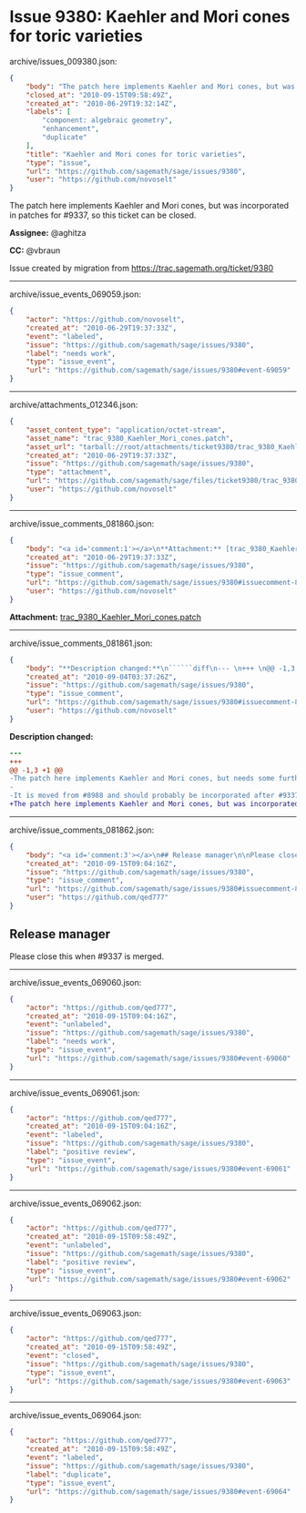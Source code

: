 # Issue 9380: Kaehler and Mori cones for toric varieties

archive/issues_009380.json:
```json
{
    "body": "The patch here implements Kaehler and Mori cones, but was incorporated in patches for #9337, so this ticket can be closed.\n\n**Assignee:** @aghitza\n\n**CC:**  @vbraun\n\nIssue created by migration from https://trac.sagemath.org/ticket/9380\n\n",
    "closed_at": "2010-09-15T09:58:49Z",
    "created_at": "2010-06-29T19:32:14Z",
    "labels": [
        "component: algebraic geometry",
        "enhancement",
        "duplicate"
    ],
    "title": "Kaehler and Mori cones for toric varieties",
    "type": "issue",
    "url": "https://github.com/sagemath/sage/issues/9380",
    "user": "https://github.com/novoselt"
}
```
The patch here implements Kaehler and Mori cones, but was incorporated in patches for #9337, so this ticket can be closed.

**Assignee:** @aghitza

**CC:**  @vbraun

Issue created by migration from https://trac.sagemath.org/ticket/9380





---

archive/issue_events_069059.json:
```json
{
    "actor": "https://github.com/novoselt",
    "created_at": "2010-06-29T19:37:33Z",
    "event": "labeled",
    "issue": "https://github.com/sagemath/sage/issues/9380",
    "label": "needs work",
    "type": "issue_event",
    "url": "https://github.com/sagemath/sage/issues/9380#event-69059"
}
```



---

archive/attachments_012346.json:
```json
{
    "asset_content_type": "application/octet-stream",
    "asset_name": "trac_9380_Kaehler_Mori_cones.patch",
    "asset_url": "tarball://root/attachments/ticket9380/trac_9380_Kaehler_Mori_cones.patch",
    "created_at": "2010-06-29T19:37:33Z",
    "issue": "https://github.com/sagemath/sage/issues/9380",
    "type": "attachment",
    "url": "https://github.com/sagemath/sage/files/ticket9380/trac_9380_Kaehler_Mori_cones.patch",
    "user": "https://github.com/novoselt"
}
```



---

archive/issue_comments_081860.json:
```json
{
    "body": "<a id='comment:1'></a>\n**Attachment:** [trac_9380_Kaehler_Mori_cones.patch](https://github.com/sagemath/sage/files/ticket9380/trac_9380_Kaehler_Mori_cones.patch)",
    "created_at": "2010-06-29T19:37:33Z",
    "issue": "https://github.com/sagemath/sage/issues/9380",
    "type": "issue_comment",
    "url": "https://github.com/sagemath/sage/issues/9380#issuecomment-81860",
    "user": "https://github.com/novoselt"
}
```

<a id='comment:1'></a>
**Attachment:** [trac_9380_Kaehler_Mori_cones.patch](https://github.com/sagemath/sage/files/ticket9380/trac_9380_Kaehler_Mori_cones.patch)



---

archive/issue_comments_081861.json:
```json
{
    "body": "**Description changed:**\n``````diff\n--- \n+++ \n@@ -1,3 +1 @@\n-The patch here implements Kaehler and Mori cones, but needs some further work.\n-\n-It is moved from #8988 and should probably be incorporated after #9337.\n+The patch here implements Kaehler and Mori cones, but was incorporated in patches for #9337, so this ticket can be closed.\n``````\n",
    "created_at": "2010-09-04T03:37:26Z",
    "issue": "https://github.com/sagemath/sage/issues/9380",
    "type": "issue_comment",
    "url": "https://github.com/sagemath/sage/issues/9380#issuecomment-81861",
    "user": "https://github.com/novoselt"
}
```

**Description changed:**
``````diff
--- 
+++ 
@@ -1,3 +1 @@
-The patch here implements Kaehler and Mori cones, but needs some further work.
-
-It is moved from #8988 and should probably be incorporated after #9337.
+The patch here implements Kaehler and Mori cones, but was incorporated in patches for #9337, so this ticket can be closed.
``````




---

archive/issue_comments_081862.json:
```json
{
    "body": "<a id='comment:3'></a>\n## Release manager\n\nPlease close this when #9337 is merged.",
    "created_at": "2010-09-15T09:04:16Z",
    "issue": "https://github.com/sagemath/sage/issues/9380",
    "type": "issue_comment",
    "url": "https://github.com/sagemath/sage/issues/9380#issuecomment-81862",
    "user": "https://github.com/qed777"
}
```

<a id='comment:3'></a>
## Release manager

Please close this when #9337 is merged.



---

archive/issue_events_069060.json:
```json
{
    "actor": "https://github.com/qed777",
    "created_at": "2010-09-15T09:04:16Z",
    "event": "unlabeled",
    "issue": "https://github.com/sagemath/sage/issues/9380",
    "label": "needs work",
    "type": "issue_event",
    "url": "https://github.com/sagemath/sage/issues/9380#event-69060"
}
```



---

archive/issue_events_069061.json:
```json
{
    "actor": "https://github.com/qed777",
    "created_at": "2010-09-15T09:04:16Z",
    "event": "labeled",
    "issue": "https://github.com/sagemath/sage/issues/9380",
    "label": "positive review",
    "type": "issue_event",
    "url": "https://github.com/sagemath/sage/issues/9380#event-69061"
}
```



---

archive/issue_events_069062.json:
```json
{
    "actor": "https://github.com/qed777",
    "created_at": "2010-09-15T09:58:49Z",
    "event": "unlabeled",
    "issue": "https://github.com/sagemath/sage/issues/9380",
    "label": "positive review",
    "type": "issue_event",
    "url": "https://github.com/sagemath/sage/issues/9380#event-69062"
}
```



---

archive/issue_events_069063.json:
```json
{
    "actor": "https://github.com/qed777",
    "created_at": "2010-09-15T09:58:49Z",
    "event": "closed",
    "issue": "https://github.com/sagemath/sage/issues/9380",
    "type": "issue_event",
    "url": "https://github.com/sagemath/sage/issues/9380#event-69063"
}
```



---

archive/issue_events_069064.json:
```json
{
    "actor": "https://github.com/qed777",
    "created_at": "2010-09-15T09:58:49Z",
    "event": "labeled",
    "issue": "https://github.com/sagemath/sage/issues/9380",
    "label": "duplicate",
    "type": "issue_event",
    "url": "https://github.com/sagemath/sage/issues/9380#event-69064"
}
```
